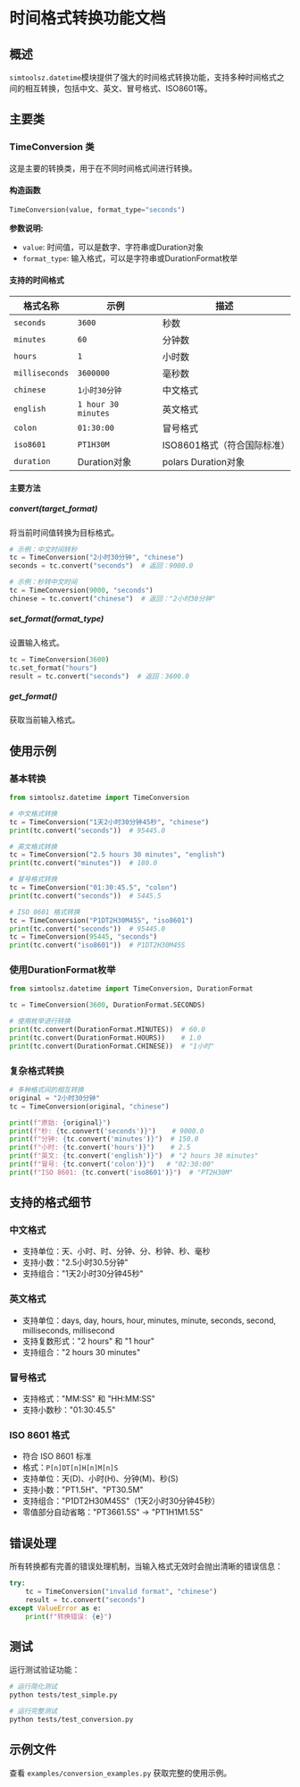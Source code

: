 # 时间格式转换功能文档

## 概述

`simtoolsz.datetime`模块提供了强大的时间格式转换功能，支持多种时间格式之间的相互转换，包括中文、英文、冒号格式、ISO8601等。

## 主要类

### TimeConversion 类

这是主要的转换类，用于在不同时间格式间进行转换。

#### 构造函数
```python
TimeConversion(value, format_type="seconds")
```

**参数说明:**
- `value`: 时间值，可以是数字、字符串或Duration对象
- `format_type`: 输入格式，可以是字符串或DurationFormat枚举

#### 支持的时间格式

| 格式名称 | 示例 | 描述 |
|---------|------|------|
| `seconds` | `3600` | 秒数 |
| `minutes` | `60` | 分钟数 |
| `hours` | `1` | 小时数 |
| `milliseconds` | `3600000` | 毫秒数 |
| `chinese` | `1小时30分钟` | 中文格式 |
| `english` | `1 hour 30 minutes` | 英文格式 |
| `colon` | `01:30:00` | 冒号格式 |
| `iso8601` | `PT1H30M` | ISO8601格式（符合国际标准） |
| `duration` | Duration对象 | polars Duration对象 |

#### 主要方法

##### convert(target_format)
将当前时间值转换为目标格式。

```python
# 示例：中文时间转秒
tc = TimeConversion("2小时30分钟", "chinese")
seconds = tc.convert("seconds")  # 返回：9000.0

# 示例：秒转中文时间
tc = TimeConversion(9000, "seconds")
chinese = tc.convert("chinese")  # 返回："2小时30分钟"
```

##### set_format(format_type)
设置输入格式。

```python
tc = TimeConversion(3600)
tc.set_format("hours")
result = tc.convert("seconds")  # 返回：3600.0
```

##### get_format()
获取当前输入格式。

## 使用示例

### 基本转换

```python
from simtoolsz.datetime import TimeConversion

# 中文格式转换
tc = TimeConversion("1天2小时30分钟45秒", "chinese")
print(tc.convert("seconds"))  # 95445.0

# 英文格式转换
tc = TimeConversion("2.5 hours 30 minutes", "english")
print(tc.convert("minutes"))  # 180.0

# 冒号格式转换
tc = TimeConversion("01:30:45.5", "colon")
print(tc.convert("seconds"))  # 5445.5

# ISO 8601 格式转换
tc = TimeConversion("P1DT2H30M45S", "iso8601")
print(tc.convert("seconds"))  # 95445.0
tc = TimeConversion(95445, "seconds")
print(tc.convert("iso8601"))  # P1DT2H30M45S
```

### 使用DurationFormat枚举

```python
from simtoolsz.datetime import TimeConversion, DurationFormat

tc = TimeConversion(3600, DurationFormat.SECONDS)

# 使用枚举进行转换
print(tc.convert(DurationFormat.MINUTES))  # 60.0
print(tc.convert(DurationFormat.HOURS))    # 1.0
print(tc.convert(DurationFormat.CHINESE))  # "1小时"
```

### 复杂格式转换

```python
# 多种格式间的相互转换
original = "2小时30分钟"
tc = TimeConversion(original, "chinese")

print(f"原始: {original}")
print(f"秒: {tc.convert('seconds')}")    # 9000.0
print(f"分钟: {tc.convert('minutes')}")  # 150.0
print(f"小时: {tc.convert('hours')}")    # 2.5
print(f"英文: {tc.convert('english')}")  # "2 hours 30 minutes"
print(f"冒号: {tc.convert('colon')}")   # "02:30:00"
print(f"ISO 8601: {tc.convert('iso8601')}")  # "PT2H30M"
```

## 支持的格式细节

### 中文格式
- 支持单位：天、小时、时、分钟、分、秒钟、秒、毫秒
- 支持小数："2.5小时30.5分钟"
- 支持组合："1天2小时30分钟45秒"

### 英文格式
- 支持单位：days, day, hours, hour, minutes, minute, seconds, second, milliseconds, millisecond
- 支持复数形式："2 hours" 和 "1 hour"
- 支持组合："2 hours 30 minutes"

### 冒号格式
- 支持格式："MM:SS" 和 "HH:MM:SS"
- 支持小数秒："01:30:45.5"

### ISO 8601 格式
- 符合 ISO 8601 标准
- 格式：`P[n]DT[n]H[n]M[n]S`
- 支持单位：天(D)、小时(H)、分钟(M)、秒(S)
- 支持小数："PT1.5H"、"PT30.5M"
- 支持组合："P1DT2H30M45S"（1天2小时30分钟45秒）
- 零值部分自动省略："PT3661.5S" → "PT1H1M1.5S"

## 错误处理

所有转换都有完善的错误处理机制，当输入格式无效时会抛出清晰的错误信息：

```python
try:
    tc = TimeConversion("invalid format", "chinese")
    result = tc.convert("seconds")
except ValueError as e:
    print(f"转换错误: {e}")
```

## 测试

运行测试验证功能：

```bash
# 运行简化测试
python tests/test_simple.py

# 运行完整测试
python tests/test_conversion.py
```

## 示例文件

查看 `examples/conversion_examples.py` 获取完整的使用示例。